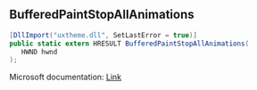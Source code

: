 ## BufferedPaintStopAllAnimations

```csharp
[DllImport("uxtheme.dll", SetLastError = true)]
public static extern HRESULT BufferedPaintStopAllAnimations(
   HWND hwnd
);
```

Microsoft documentation: [Link](https://docs.microsoft.com/en-us/windows/win32/api/uxtheme/nf-uxtheme-bufferedpaintstopallanimations)

